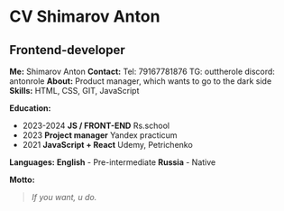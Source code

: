 # CV Shimarov Anton
## Frontend-developer
**Me:** Shimarov Anton
**Contact:** Tel: 79167781876 TG: outtherole discord: antonrole
**About:** Product manager, which wants to go to the dark side
**Skills:** HTML, CSS, GIT, JavaScript

**Education:** 
- 2023-2024
**JS / FRONT-END**
Rs.school
- 2023
**Project manager**
Yandex practicum
- 2021
**JavaScript + React**
Udemy, Petrichenko

**Languages:**
**English** - Pre-intermediate
**Russia** - Native

**Motto:**
>*If you want, u do.*